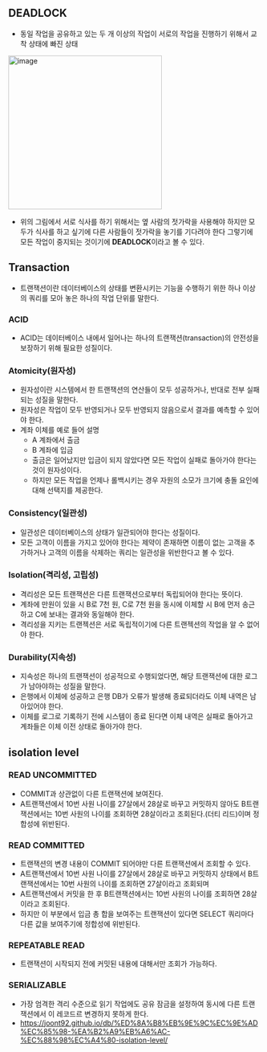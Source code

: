 ## DEADLOCK
- 동일 작업을 공유하고 있는 두 개 이상의 작업이 서로의 작업을 진행하기 위해서 교착 상태에 빠진 상태

<img width="306" alt="image" src="https://user-images.githubusercontent.com/43610417/222869524-15493eef-7c34-48f8-be2d-fb255af8d343.png">

- 위의 그림에서 서로 식사를 하기 위해서는 옆 사람의 젓가락을 사용해야 하지만 모두가 식사를 하고 싶기에 다른 사람들이 젓가락을 놓기를 기다려야 한다 그렇기에 모든 작업이 중지되는 것이기에 **DEADLOCK**이라고 볼 수 있다.

## Transaction
- 트랜잭션이란 데이터베이스의 상태를 변환시키는 기능을 수행하기 위한 하나 이상의 쿼리를 모아 놓은 하나의 작업 단위를 말한다.
### ACID
- ACID는 데이터베이스 내에서 일어나는 하나의 트랜잭션(transaction)의 안전성을 보장하기 위해 필요한 성질이다.
### Atomicity(원자성)
- 원자성이란 시스템에서 한 트랜잭션의 연산들이 모두 성공하거나, 반대로 전부 실패되는 성질을 말한다.
- 원자성은 작업이 모두 반영되거나 모두 반영되지 않음으로서 결과를 예측할 수 있어야 한다.
- 계좌 이체를 예로 들어 설명
  - A 계좌에서 출금
  - B 계좌에 입금
  - 출금은 일어났지만 입금이 되지 않았다면 모든 작업이 실패로 돌아가야 한다는 것이 원자성이다.
  - 하지만 모든 작업을 언제나 롤백시키는 경우 자원의 소모가 크기에 충돌 요인에 대해 선택지를 제공한다.
### Consistency(일관성)
- 일관성은 데이터베이스의 상태가 일관되어야 한다는 성질이다.
- 모든 고객이 이름을 가지고 있어야 한다는 제약이 존재하면 이름이 없는 고객을 추가하거나 고객의 이름을 삭제하는 쿼리는 일관성을 위반한다고 볼 수 있다.
### Isolation(격리성, 고립성)
- 격리성은 모든 트랜잭션은 다른 트랜잭션으로부터 독립되어야 한다는 뜻이다.
- 계좌에 만원이 있을 시 B로 7천 원, C로 7천 원을 동시에 이체할 시 B에 먼저 송근하고 C에 보내는 결과와 동일해야 한다.
- 격리성을 지키는 트랜젝션은 서로 독립적이기에 다른 트랜젝션의 작업을 알 수 없어야 한다.
### Durability(지속성)
- 지속성은 하나의 트랜잭션이 성공적으로 수행되었다면, 해당 트랜잭션에 대한 로그가 남아야하는 성질을 말한다.
- 은행에서 이체에 성공하고 은행 DB가 오류가 발생해 종료되더라도 이체 내역은 남아있어야 한다.
- 이체를 로그로 기록하기 전에 시스템이 종료 된다면 이체 내역은 실패로 돌아가고 계좌들은 이체 이전 상태로 돌아가야 한다.
## isolation level
### READ UNCOMMITTED
- COMMIT과 상관없이 다른 트랜잭션에 보여진다.
- A트랜잭션에서 10번 사원 나이를 27살에서 28살로 바꾸고 커밋하지 않아도 B트랜잭션에서는 10번 사원의 나이를 조회하면 28살이라고 조회된다.(더티 리드)이며 정합성에 위반된다.
### READ COMMITTED
- 트랜잭션의 변경 내용이 COMMIT 되어야만 다른 트랜잭션에서 조회할 수 있다.
- A트랜잭션에서 10번 사원 나이를 27살에서 28살로 바꾸고 커밋하지 상태에서 B트랜잭션에서는 10번 사원의 나이를 조회하면 27살이라고 조회되며
- A트랜잭션에서 커밋을 한 후 B트랜잭션에서는 10번 사원의 나이를 조회하면 28살이라고 조회된다.
- 하지만 이 부분에서 입금 총 합을 보여주는 트랜잭션이 있다면 SELECT 쿼리마다 다른 값을 보여주기에 정합성에 위반된다.
### REPEATABLE READ
- 트랜잭션이 시작되지 전에 커밋된 내용에 대해서만 조회가 가능하다.
### SERIALIZABLE
- 가장 엄격한 격리 수준으로 읽기 작업에도 공유 잠금을 설정하여 동시에 다른 트랜잭션에서 이 레코드르 변경하지 못하게 한다.
- https://joont92.github.io/db/%ED%8A%B8%EB%9E%9C%EC%9E%AD%EC%85%98-%EA%B2%A9%EB%A6%AC-%EC%88%98%EC%A4%80-isolation-level/
